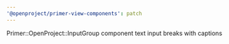```yaml
---
'@openproject/primer-view-components': patch
---
```


Primer::OpenProject::InputGroup component text input breaks with captions
